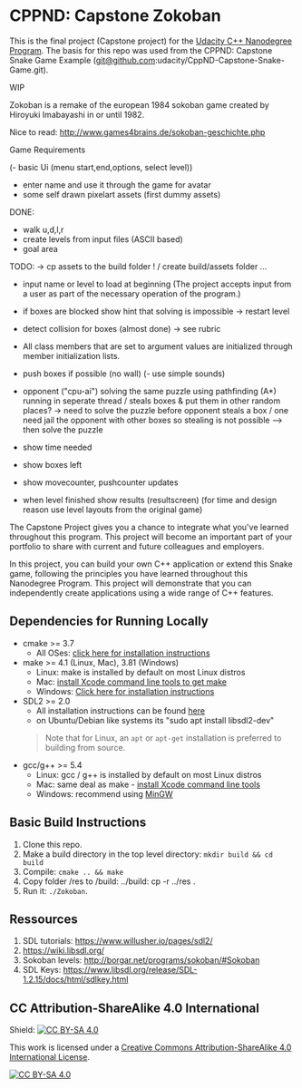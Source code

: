 # CPPND: Capstone Zokoban


This is the final project (Capstone project) for the [Udacity C++ Nanodegree Program](https://www.udacity.com/course/c-plus-plus-nanodegree--nd213). The basis for this repo was used from the CPPND: Capstone Snake Game Example (git@github.com:udacity/CppND-Capstone-Snake-Game.git).


WIP

Zokoban is a remake of the european 1984 sokoban game created by Hiroyuki Imabayashi in or until 1982.

Nice to read: http://www.games4brains.de/sokoban-geschichte.php

Game Requirements

(- basic Ui (menu start,end,options, select level))
- enter name and use it through the game for avatar
- some self drawn pixelart assets (first dummy assets)

DONE:

- walk u,d,l,r
- create levels from input files (ASCII based)
- goal area

TODO:
-> cp assets to the build folder ! / create build/assets folder ...
- input name or level to load at beginning (The project accepts input from a user as part of the necessary operation of the program.)
- if boxes are blocked show hint that solving is impossible 
-> restart level
- detect collision for boxes (almost done) -> see rubric
- All class members that are set to argument values are initialized through member initialization lists.


- push boxes if possible (no wall)
(- use simple sounds)
- opponent ("cpu-ai") solving the same puzzle using pathfinding (A*) running in seperate thread / steals boxes & put them in other random places? -> need to solve the puzzle before opponent steals a box / one need jail the opponent with other boxes so stealing is not possible --> then solve the puzzle
- show time needed
- show boxes left
- show movecounter, pushcounter updates 
- when level finished show results (resultscreen)
(for time and design reason use level layouts from the original game)



The Capstone Project gives you a chance to integrate what you've learned throughout this program. This project will become an important part of your portfolio to share with current and future colleagues and employers.

In this project, you can build your own C++ application or extend this Snake game, following the principles you have learned throughout this Nanodegree Program. This project will demonstrate that you can independently create applications using a wide range of C++ features.

## Dependencies for Running Locally
* cmake >= 3.7
  * All OSes: [click here for installation instructions](https://cmake.org/install/)
* make >= 4.1 (Linux, Mac), 3.81 (Windows)
  * Linux: make is installed by default on most Linux distros
  * Mac: [install Xcode command line tools to get make](https://developer.apple.com/xcode/features/)
  * Windows: [Click here for installation instructions](http://gnuwin32.sourceforge.net/packages/make.htm)
* SDL2 >= 2.0
  * All installation instructions can be found [here](https://wiki.libsdl.org/Installation)
  * on Ubuntu/Debian like systems its "sudo apt install libsdl2-dev"
  >Note that for Linux, an `apt` or `apt-get` installation is preferred to building from source. 
* gcc/g++ >= 5.4
  * Linux: gcc / g++ is installed by default on most Linux distros
  * Mac: same deal as make - [install Xcode command line tools](https://developer.apple.com/xcode/features/)
  * Windows: recommend using [MinGW](http://www.mingw.org/)

## Basic Build Instructions

1. Clone this repo.
2. Make a build directory in the top level directory: `mkdir build && cd build`
3. Compile: `cmake .. && make`
4. Copy folder /res to /build: ../build: cp -r ../res .
4. Run it: `./Zokoban`.

## Ressources

1. SDL tutorials: https://www.willusher.io/pages/sdl2/
2. https://wiki.libsdl.org/
3. Sokoban levels: http://borgar.net/programs/sokoban/#Sokoban
4. SDL Keys: https://www.libsdl.org/release/SDL-1.2.15/docs/html/sdlkey.html


## CC Attribution-ShareAlike 4.0 International


Shield: [![CC BY-SA 4.0][cc-by-sa-shield]][cc-by-sa]

This work is licensed under a
[Creative Commons Attribution-ShareAlike 4.0 International License][cc-by-sa].

[![CC BY-SA 4.0][cc-by-sa-image]][cc-by-sa]

[cc-by-sa]: http://creativecommons.org/licenses/by-sa/4.0/
[cc-by-sa-image]: https://licensebuttons.net/l/by-sa/4.0/88x31.png
[cc-by-sa-shield]: https://img.shields.io/badge/License-CC%20BY--SA%204.0-lightgrey.svg
